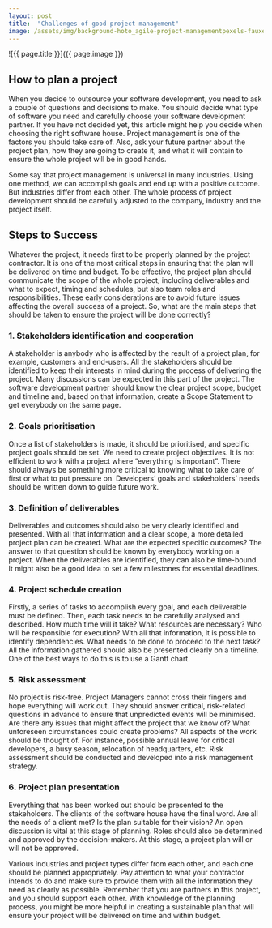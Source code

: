 ```yaml
---
layout: post
title:  "Challenges of good project management"
image: /assets/img/background-hoto_agile-project-managementpexels-fauxels-3184325-2048x1365.jpg
---
```


![{{ page.title }}]({{ page.image }})

## How to plan a project
When you decide to outsource your software development, you need to ask a couple of questions and decisions to make. You should decide what type of software you need and carefully choose your software development partner. If you have not decided yet, this article might help you decide when choosing the right software house. Project management is one of the factors you should take care of. Also, ask your future partner about the project plan, how they are going to create it, and what it will contain to ensure the whole project will be in good hands.

Some say that project management is universal in many industries. Using one method, we can accomplish goals and end up with a positive outcome. But industries differ from each other. The whole process of project development should be carefully adjusted to the company, industry and the project itself.

## Steps to Success

Whatever the project, it needs first to be properly planned by the project contractor. It is one of the most critical steps in ensuring that the plan will be delivered on time and budget. To be effective, the project plan should communicate the scope of the whole project, including deliverables and what to expect, timing and schedules, but also team roles and responsibilities. These early considerations are to avoid future issues affecting the overall success of a project. So, what are the main steps that should be taken to ensure the project will be done correctly?

### 1. Stakeholders identification and cooperation
A stakeholder is anybody who is affected by the result of a project plan, for example, customers and end-users. All the stakeholders should be identified to keep their interests in mind during the process of delivering the project. Many discussions can be expected in this part of the project. The software development partner should know the clear project scope, budget and timeline and, based on that information, create a Scope Statement to get everybody on the same page.


### 2. Goals prioritisation
Once a list of stakeholders is made, it should be prioritised, and specific project goals should be set. We need to create project objectives. It is not efficient to work with a project where “everything is important”. There should always be something more critical to knowing what to take care of first or what to put pressure on. Developers’ goals and stakeholders’ needs should be written down to guide future work.

### 3. Definition of deliverables
Deliverables and outcomes should also be very clearly identified and presented. With all that information and a clear scope, a more detailed project plan can be created. What are the expected specific outcomes? The answer to that question should be known by everybody working on a project. When the deliverables are identified, they can also be time-bound. It might also be a good idea to set a few milestones for essential deadlines.

### 4. Project schedule creation
Firstly, a series of tasks to accomplish every goal, and each deliverable must be defined. Then, each task needs to be carefully analysed and described. How much time will it take? What resources are necessary? Who will be responsible for execution? With all that information, it is possible to identify dependencies. What needs to be done to proceed to the next task? All the information gathered should also be presented clearly on a timeline. One of the best ways to do this is to use a Gantt chart.

### 5. Risk assessment
No project is risk-free. Project Managers cannot cross their fingers and hope everything will work out. They should answer critical, risk-related questions in advance to ensure that unpredicted events will be minimised. Are there any issues that might affect the project that we know of? What unforeseen circumstances could create problems? All aspects of the work should be thought of. For instance, possible annual leave for critical developers, a busy season, relocation of headquarters, etc. Risk assessment should be conducted and developed into a risk management strategy.

### 6. Project plan presentation
Everything that has been worked out should be presented to the stakeholders. The clients of the software house have the final word. Are all the needs of a client met? Is the plan suitable for their vision? An open discussion is vital at this stage of planning. Roles should also be determined and approved by the decision-makers. At this stage, a project plan will or will not be approved.

Various industries and project types differ from each other, and each one should be planned appropriately. Pay attention to what your contractor intends to do and make sure to provide them with all the information they need as clearly as possible. Remember that you are partners in this project, and you should support each other. With knowledge of the planning process, you might be more helpful in creating a sustainable plan that will ensure your project will be delivered on time and within budget.
